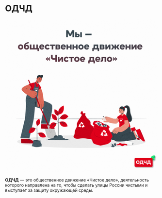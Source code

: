 # ОДЧД

<img src='./img/03.png' alt=''>

<p><b>ОДЧД</b> — это общественное движение «Чистое дело», деятельность которого направлена на то, чтобы сделать улицы России чистыми и выступает за защиту окружающей среды.</p>